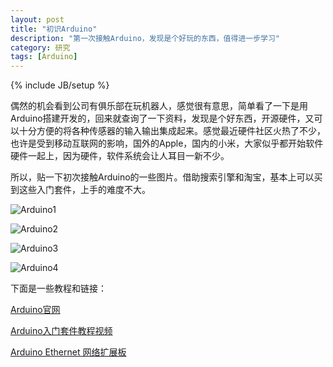```yaml
---
layout: post
title: "初识Arduino"
description: "第一次接触Arduino，发现是个好玩的东西，值得进一步学习"
category: 研究
tags: [Arduino]
---
```

{% include JB/setup %}

偶然的机会看到公司有俱乐部在玩机器人，感觉很有意思，简单看了一下是用Arduino搭建开发的，回来就查询了一下资料，发现是个好东西，开源硬件，又可以十分方便的将各种传感器的输入输出集成起来。感觉最近硬件社区火热了不少，也许是受到移动互联网的影响，国外的Apple，国内的小米，大家似乎都开始软件硬件一起上，因为硬件，软件系统会让人耳目一新不少。

所以，贴一下初次接触Arduino的一些图片。借助搜索引擎和淘宝，基本上可以买到这些入门套件，上手的难度不大。

![Arduino1]({{BASE_PATH}}/uploads/2013/01/arduino1.jpg)

![Arduino2]({{BASE_PATH}}/uploads/2013/01/arduino2.jpg)

![Arduino3]({{BASE_PATH}}/uploads/2013/01/arduino3.jpg)

![Arduino4]({{BASE_PATH}}/uploads/2013/01/arduino4.jpg)

下面是一些教程和链接：

[Arduino官网](http://arduino.cc/)

[Arduino入门套件教程视频](http://www.designspark.com/jpn/knowledge-item/arduino-starter-kit-video-tutorial)

[Arduino Ethernet 网络扩展板](http://www.flamingoeda.com/2008/09/04/arduino-ethernet-%E7%BD%91%E7%BB%9C%E6%89%A9%E5%B1%95%E6%9D%BF/)
